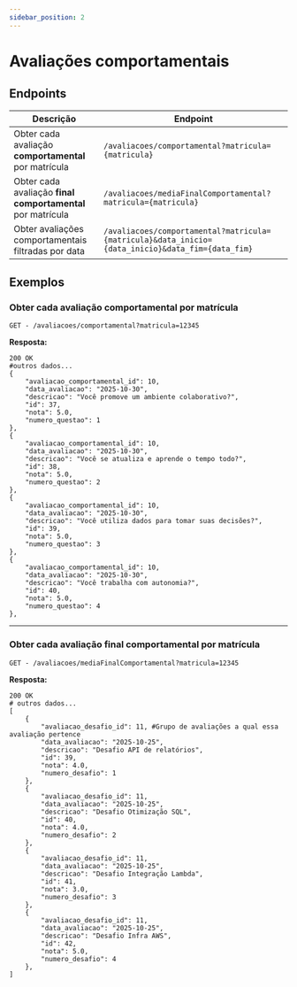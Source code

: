 ```yaml
---
sidebar_position: 2
---
```


# Avaliações comportamentais

## Endpoints

| Descrição                                                              | Endpoint                                                                                            |
| ---------------------------------------------------------------------- | --------------------------------------------------------------------------------------------------- |
| Obter cada avaliação **comportamental** por matrícula                  | `/avaliacoes/comportamental?matricula={matricula}`                                                  |
| Obter cada avaliação **final comportamental** por matrícula            | `/avaliacoes/mediaFinalComportamental?matricula={matricula}`                                        |
| Obter avaliações comportamentais filtradas por data                    | `/avaliacoes/comportamental?matricula={matricula}&data_inicio={data_inicio}&data_fim={data_fim}`    |

## Exemplos
  
### Obter cada avaliação **comportamental** por matrícula  

```
GET - /avaliacoes/comportamental?matricula=12345
```
  
**Resposta:**
```
200 OK
#outros dados...
{
    "avaliacao_comportamental_id": 10,
    "data_avaliacao": "2025-10-30",
    "descricao": "Você promove um ambiente colaborativo?",
    "id": 37,
    "nota": 5.0,
    "numero_questao": 1
},
{
    "avaliacao_comportamental_id": 10,
    "data_avaliacao": "2025-10-30",
    "descricao": "Você se atualiza e aprende o tempo todo?",
    "id": 38,
    "nota": 5.0,
    "numero_questao": 2
},
{
    "avaliacao_comportamental_id": 10,
    "data_avaliacao": "2025-10-30",
    "descricao": "Você utiliza dados para tomar suas decisões?",
    "id": 39,
    "nota": 5.0,
    "numero_questao": 3
},
{
    "avaliacao_comportamental_id": 10,
    "data_avaliacao": "2025-10-30",
    "descricao": "Você trabalha com autonomia?",
    "id": 40,
    "nota": 5.0,
    "numero_questao": 4
},
```
---
### Obter cada avaliação **final comportamental** por matrícula   

```
GET - /avaliacoes/mediaFinalComportamental?matricula=12345
```
  
**Resposta:**
```
200 OK
# outros dados...
[
    {
		"avaliacao_desafio_id": 11, #Grupo de avaliações a qual essa avaliação pertence
		"data_avaliacao": "2025-10-25",
		"descricao": "Desafio API de relatórios",
		"id": 39,
		"nota": 4.0,
		"numero_desafio": 1
	},
	{
		"avaliacao_desafio_id": 11,
		"data_avaliacao": "2025-10-25",
		"descricao": "Desafio Otimização SQL",
		"id": 40,
		"nota": 4.0,
		"numero_desafio": 2
	},
	{
		"avaliacao_desafio_id": 11,
		"data_avaliacao": "2025-10-25",
		"descricao": "Desafio Integração Lambda",
		"id": 41,
		"nota": 3.0,
		"numero_desafio": 3
	},
	{
		"avaliacao_desafio_id": 11,
		"data_avaliacao": "2025-10-25",
		"descricao": "Desafio Infra AWS",
		"id": 42,
		"nota": 5.0,
		"numero_desafio": 4
	},
]
```

